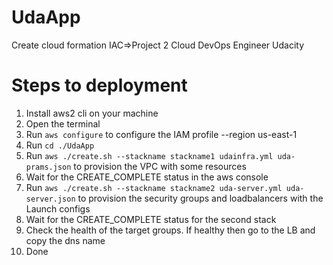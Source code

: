 # UdaApp
Create cloud formation IAC=>Project 2 Cloud DevOps Engineer Udacity

# Steps to deployment
1. Install aws2 cli on your machine
2. Open the terminal
3. Run `aws configure` to configure the IAM profile --region us-east-1
4. Run `cd ./UdaApp`
5. Run `aws ./create.sh --stackname stackname1 udainfra.yml uda-prams.json` to provision the VPC with some resources
6. Wait for the CREATE_COMPLETE status in the aws console
7. Run `aws ./create.sh --stackname stackname2 uda-server.yml uda-server.json` to provision the security groups and loadbalancers with the Launch configs
8. Wait for the CREATE_COMPLETE status for the second stack
9. Check the health of the target groups. If healthy then go to the LB and copy the dns name
10. Done
